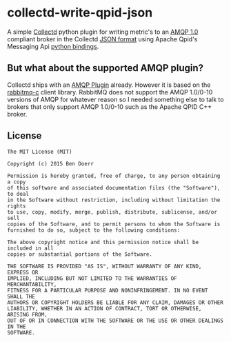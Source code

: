 # collectd-write-qpid-json

A simple [Collectd][collectd-home] python plugin for writing metric's to an
[AMQP 1.0][amqp-home] compliant broker in the Collectd [JSON
format][collectd-json] using Apache Qpid's Messaging Api [python
bindings][qpid-messaging].

## But what about the supported AMQP plugin?

Collectd ships with an [AMQP Plugin][collectd-amqp] already. However it is
based on the [rabbitmq-c][rabbitmq-c] client library. RabbitMQ does not support
the AMQP 1.0/0-10 versions of AMQP for whatever reason so I needed something
else to talk to brokers that only support AMQP 1.0/0-10 such as the Apache QPID
C++ broker.

## License

    The MIT License (MIT)

    Copyright (c) 2015 Ben Doerr

    Permission is hereby granted, free of charge, to any person obtaining a copy
    of this software and associated documentation files (the "Software"), to deal
    in the Software without restriction, including without limitation the rights
    to use, copy, modify, merge, publish, distribute, sublicense, and/or sell
    copies of the Software, and to permit persons to whom the Software is
    furnished to do so, subject to the following conditions:

    The above copyright notice and this permission notice shall be included in all
    copies or substantial portions of the Software.

    THE SOFTWARE IS PROVIDED "AS IS", WITHOUT WARRANTY OF ANY KIND, EXPRESS OR
    IMPLIED, INCLUDING BUT NOT LIMITED TO THE WARRANTIES OF MERCHANTABILITY,
    FITNESS FOR A PARTICULAR PURPOSE AND NONINFRINGEMENT. IN NO EVENT SHALL THE
    AUTHORS OR COPYRIGHT HOLDERS BE LIABLE FOR ANY CLAIM, DAMAGES OR OTHER
    LIABILITY, WHETHER IN AN ACTION OF CONTRACT, TORT OR OTHERWISE, ARISING FROM,
    OUT OF OR IN CONNECTION WITH THE SOFTWARE OR THE USE OR OTHER DEALINGS IN THE
    SOFTWARE.


[collectd-home]: https://collectd.org/ "The system statistics collection daemon"
[collectd-json]: https://collectd.org/wiki/index.php/JSON "Collectd JSON format"
[collectd-amqp]: https://collectd.org/wiki/index.php/Plugin:AMQP
[amqp-home]: http://www.amqp.org/resources/download "AMQP Protocol Downloads"
[qpid-home]: https://qpid.apache.org/ "Messaging built on AMQP"
[qpid-messaging]: https://qpid.apache.org/ "http://qpid.apache.org/components/messaging-api/index.html"
[rabbitmq-c]: https://github.com/alanxz/rabbitmq-c "RabbitMQ C Client"
